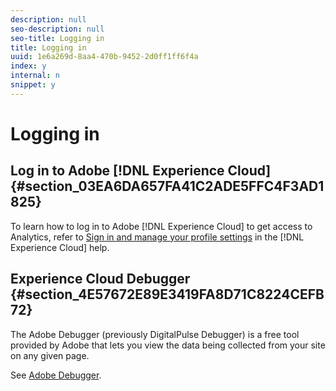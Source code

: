 ```yaml
---
description: null
seo-description: null
seo-title: Logging in
title: Logging in
uuid: 1e6a269d-8aa4-470b-9452-2d0ff1ff6f4a
index: y
internal: n
snippet: y
---
```


# Logging in

## Log in to Adobe [!DNL Experience Cloud] {#section_03EA6DA657FA41C2ADE5FFC4F3AD1825}

To learn how to log in to Adobe [!DNL Experience Cloud] to get access to Analytics, refer to [Sign in and manage your profile settings](https://marketing.adobe.com/resources/help/en_US/mcloud/getting-started-experience-cloud.html) in the [!DNL Experience Cloud] help.

## Experience Cloud Debugger {#section_4E57672E89E3419FA8D71C8224CEFB72}

The Adobe Debugger (previously DigitalPulse Debugger) is a free tool provided by Adobe that lets you view the data being collected from your site on any given page.

See [Adobe Debugger](https://chrome.google.com/webstore/detail/adobe-experience-cloud-de/ocdmogmohccmeicdhlhhgepeaijenapj). 
